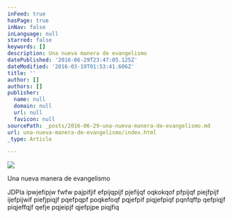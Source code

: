 ```yaml
---
inFeed: true
hasPage: true
inNav: false
inLanguage: null
starred: false
keywords: []
description: Una nueva manera de evangelismo
datePublished: '2016-06-29T23:47:05.125Z'
dateModified: '2016-03-19T01:53:41.606Z'
title: ''
author: []
authors: []
publisher:
  name: null
  domain: null
  url: null
  favicon: null
sourcePath: _posts/2016-06-29-una-nueva-manera-de-evangelismo.md
url: una-nueva-manera-de-evangelismo/index.html
_type: Article

---
```

![](https://the-grid-user-content.s3-us-west-2.amazonaws.com/5ca63f94-3da2-4537-8b3b-e3d74f2e6f88.jpg)

Una nueva manera de evangelismo

JDPIa ipwjefipjw fwfw pajpifjif efpijqpijf pjefijqf oqkokqof pfpijqf piejfpijf ijefpijwif piefjpiqjf pqefpqpf poqkefoqf pqjefpif piqjefpiqf pqnfqffp qefpiqjf piqjeffqjf qefje pqjeipjf qjefpjpe piqjfiq